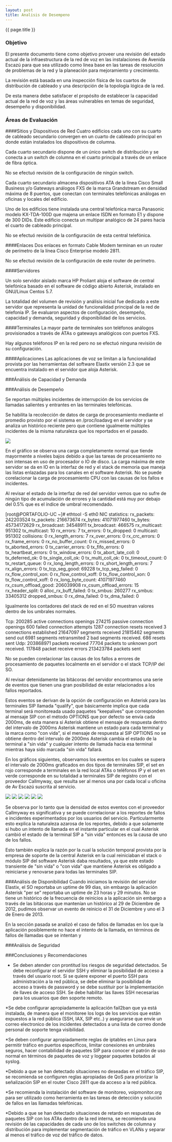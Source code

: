 ```yaml
---
layout: post
title: Analisis de Desempeno
---
```


{{ page.title }}

### Objetivo
El presente documento tiene como objetivo proveer una revisión del
estado actual de la infraestructura de la red de voz en las
instalaciones de Avenida Escazú para que sea utilizado como linea base
en las tareas de resolución de problemas de la red y
la planeación para mejoramiento y crecimiento.

La revisión está basada en una inspección física de los
cuartos de distribución de cableado y una descripción de la topología
lógica de la red.

De esta manera debe satisfacer el propósito de establecer la capacidad
actual de la red de voz y las áreas vulnerables en temas de seguridad,
desempeño y disponibilidad.

### Áreas de Evaluación

####Sitios y Dispositivos de Red
Cuatro edificios cada uno con su cuarto de cableado secundario
convergen en un cuarto de cableado principal en donde están instalados
los dispositivos de columna.

Cada cuarto secundario dispone de un único switch de distribución y se conecta a un switch
de columna en el cuarto principal a través de un enlace de fibra óptica.

No se efectuó revisión de la configuración de ningún switch.

Cada cuarto secundario almacena dispositivos ATA de la línea Cisco
Small Business y/o Gateways análogos FXS de la marca Grandstream en
densidad máxima de 8 puertos, que conectan con terminales telefónicas
análogas en oficinas y locales del edificio.

Uno de los edificios tiene instalada una central telefónica marca
Panasonic modelo KX-TDA-100D que majena un enlace ISDN en formato E1
y dispone de 300 DIDs. Este edificio conecta un multipar analógico de
24 pares hacia el cuarto de cableado principal.

No se efectuó revisión de la configuración de esta central telefónica.

####Enlaces
Dos enlaces en formato Cable Modem terminan en un router de perímetro
de la línea Cisco Enterprise modelo 2811.

No se efectuó revisión de la configuración de este router de perímetro.

####Servidores

Un solo servidor aislado marca HP Proliant aloja el software de central telefónica basado
en el software de código abierto Asterisk, instalado en GNU/Linux
Centos 5.7.

La totalidad del volumen de revisión y análisis inicial fue dedicado a este
servidor que representa la unidad de funcionalidad principal de la red
de telefonía IP. Se evaluaron aspectos de configuración, desempeño,
capacidad y demanda, seguridad y disponibilidad de los servicios.  

####Terminales
La mayor parte de terminales son teléfonos análogos provisionados a
través de ATAs o gateways analógicos con puertos FXS.

Hay algunos teléfonos IP en la red pero no se efectuó ninguna revisión
de su configuración.

####Aplicaciones
Las aplicaciones de voz se limitan a la funcionalidad provista por las
herramientas del software Elastix versión 2.3 que se encuentra
instalado en el servidor que aloja Asterisk.

###Ánálisis de Capacidad y Demanda

###Análisis de Desempeño

Se reportan múltiples incidentes de interrupción de los servicios de
llamadas salientes y entrantes en las terminales telefónicas.

Se habilita la recolección de datos de carga de procesamiento mediante
el promedio provisto por el sistema en /proc/loadavg en el
servidor y se analiza un histórico reciente pero que contiene
igualmente múltiples incidentes de la misma naturaleza que los
reportados en el pasado.

<img src="http://dl.dropbox.com/u/49541944/graph/jan4-load.png">

En el gráfico se observa una carga completamente normal que tiende
mayormente a niveles bajos debido a que las tareas de procesamiento no
son intensas en uso de procesador o IO de disco. La carga máxima de este servidor se
da en IO en la interfaz de red y el stack de memoria que maneja las
listas enlazadas para los canales en el software Asterisk. No se puede
corelacionar la carga de procesamiento CPU con las causas de los fallos e incidentes. 

Al revisar el estado de la interfaz de red del servidor vemos que no
sufre de ningún tipo de acumulación de errores y la cantidad está muy
por debajo del 0.5% que es el índice de umbral recomendado.

[root@PORTAFOLIO-UC ~]# ethtool -S eth0
NIC statistics:
     rx_packets: 242203524
     tx_packets: 216673674
     rx_bytes: 41071977460
     tx_bytes: 45734172629
     rx_broadcast: 34548911
     tx_broadcast: 466575
     rx_multicast: 951302
     tx_multicast: 10
     rx_errors: 7
     tx_errors: 0
     tx_dropped: 0
     multicast: 951302
     collisions: 0
     rx_length_errors: 7
     rx_over_errors: 0
     rx_crc_errors: 0
     rx_frame_errors: 0
     rx_no_buffer_count: 0
     rx_missed_errors: 0
     tx_aborted_errors: 0
     tx_carrier_errors: 0
     tx_fifo_errors: 0
     tx_heartbeat_errors: 0
     tx_window_errors: 0
     tx_abort_late_coll: 0
     tx_deferred_ok: 0
     tx_single_coll_ok: 0
     tx_multi_coll_ok: 0
     tx_timeout_count: 0
     tx_restart_queue: 0
     rx_long_length_errors: 0
     rx_short_length_errors: 7
     rx_align_errors: 0
     tx_tcp_seg_good: 69228
     tx_tcp_seg_failed: 0
     rx_flow_control_xon: 0
     rx_flow_control_xoff: 0
     tx_flow_control_xon: 0
     tx_flow_control_xoff: 0
     rx_long_byte_count: 41071977460
     rx_csum_offload_good: 206039908
     rx_csum_offload_errors: 15
     rx_header_split: 0
     alloc_rx_buff_failed: 0
     tx_smbus: 260277
     rx_smbus: 33405312
     dropped_smbus: 0
     rx_dma_failed: 0
     tx_dma_failed: 0

Igualmente los contadores del stack de red en el SO muestran valores
dentro de los umbrales normales.

Tcp:
    200285 active connections openings
    274215 passive connection openings
    600 failed connection attempts
    1287 connection resets received
    3 connections established
    21647097 segments received
    21815462 segments send out
    6981 segments retransmited
    2 bad segments received.
    686 resets sent
Udp:
    203868971 packets received
    77704 packets to unknown port received.
    117848 packet receive errors
    213423784 packets sent 

No se pueden corelacionar las causas de los fallos a errores de
procesamiento de paquetes localmente en el servidor o el stack TCP/IP
del SO.

Al revisar detenidamente las bitácoras del servidor encontramos una
serie de eventos que tienen una gran posibilidad de estar relacionados
a los fallos reportados. 

Estos eventos se derivan de la opción de configuración en Asterisk
para las terminales SIP llamada "qualify", que básicamente implica que
cada terminal será monitoreada usado paquetes "keepalives" que
corresponden al mensaje SIP con el método OPTIONS que por defecto se
envía cada 2000ms, de esta manera si Asterisk obtiene el mensaje de
respuesta dentro del intervalo de 2000ms Asterisk mantiene un
estado para cada terminal y la marca como "con vida", si el mensaje de
respuesta al SIP OPTIONS no se obtiene dentro del intervalo de 2000ms
Asterisk cambia el estado de la terminal a "sin vida" y cualquier
intento de llamada hacia esa terminal mientras haya sido marcada "sin
vida" fallará.
 
En los gráficos siguientes, observamos los eventos en los cuales se
supera el intervalo de 2000ms graficados en dos tipos de terminales
SIP, el set en rojo corresponde a terminales en la red local ATAs o
teléfonos IP y el set en verde corresponde en su totalidad a
terminales SIP de registro con el proveedor Callmyway, que resulta ser
al menos una por cada local u oficina de Av Escazú suscrita al servicio.

<img src="http://dl.dropbox.com/u/49541944/graph/dec29.png">
<img src="http://dl.dropbox.com/u/49541944/graph/dec30.png">
<img src="http://dl.dropbox.com/u/49541944/graph/dec31.png">
<img src="http://dl.dropbox.com/u/49541944/graph/jan1.png">
<img src="http://dl.dropbox.com/u/49541944/graph/jan2.png">
<img src="http://dl.dropbox.com/u/49541944/graph/jan3.png">

Se observa por lo tanto que la densidad de estos eventos con el
proveedor Callmyway es significativa y se puede correlacionar a los
reportes de fallos e incidentes experimentados por los usuarios del
servicio. Particularmente esto explica la naturaleza azarosa de los
reportes, debido a que solamente si hubo un intento de llamada en el
instante particular en el cual Asterisk cambió el estado de la
terminal SIP a "sin vida" entonces es la causa de uno de los fallos.

Esto también explica la razón por la cual la solución temporal
provista por la empresa de soporte de la central Asterisk en la cual
reiniciaban el stack o módulo SIP del software Asterisk daba
resultados, ya que este estado transiente de "sin vida" o "con vida"
que mantiene Asterisk es obligado a reiniciarse y renovarse para todas
las terminales SIP.

###Análisis de Disponibilidad
Cuando iniciamos la revisión del servidor Elastix, el SO reportaba un
uptime de 99 dias, sin embargo la aplicación Asterisk "per se"
reportaba un uptime de 23 horas y 29 minutos. No se tiene un histórico
de la frecuencia de reinicios a la aplicación sin embargo a través de
las bitácoras que mantenían un histórico al 29 de Diciembre de 2012,
pudimos observar un evento de reinicio el 31 de Diciembre y uno el 3
de Enero de 2013.

En la sección pasada se analizó el caso de fallos de llamadas en los que la
aplicación posiblemente no hace el intento de la llamada, en
términos de fallos de llamadas que se intentan y 

###Análisis de Seguridad


###Conclusiones y Recomendaciones

* Se deben atender con prontitud los riesgos de seguridad detectados. Se
debe reconfigurar el servidor SSH y eliminar la posibilidad de acceso a
través del usuario root. Si se quiere exponer el puerto SSH para
administración a la red pública, se debe eliminar la posibilidad de
acceso a través de password y se debe sustituir por la implementación
de llaves de acceso SSH. Se debe habilitar las llaves SSH necesarias
para los usuarios que den soporte remoto.

*Se debe configurar apropiadamente la aplicación fail2ban que ya está
instalada, de manera que el monitoree los logs de los servicios que
están expuestos a la red pública (SSH, IAX, SIP etc..) y asegurarse
que envíe un correo electronico de los incidentes detectados a una
lista de correo donde personal de soporte tenga visibilidad.

*Se deben configurar apropiadamente reglas de iptables en Linux para
 permitir tráfico en puertos específicos, limitar conexiones en
 umbrales seguros, hacer contabilidad de paquetes SIP para conocer el
 patrón de uso normal en términos de paquetes de voz y loggear
 paquetes botados al syslog.

*Debido a que se han detectado situaciones no deseadas en el tráfico
 SIP, se recomienda se configuren reglas apropiadas de QoS para
 priorizar la señalización SIP  en el
 router Cisco 2811 que da acceso a la red pública.

*Se recomienda la instalación del software de monitoreo,
 voipmonitor.org para ser utilizado como herramienta en las tareas de
 detección y solución de fallos en las llamadas telefónicas.

*Debido a que se han detectado situaciones de retardo en respuestas de
 paquetes SIP con los ATAs dentro de la red interna, se recomienda una
 revisión de las capacidades de cada uno de los  switches de columna y
 distribución para implementar segmentación de tráfico en VLANs y
 separar al menos el tráfico de voz del tráfico de datos.




 
